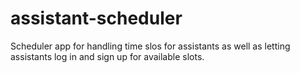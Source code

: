 # assistant-scheduler
Scheduler app for handling time slos for assistants as well as letting assistants log in and sign up for available slots.

